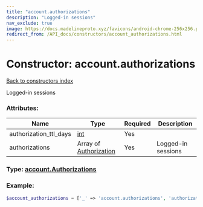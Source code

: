```yaml
---
title: "account.authorizations"
description: "Logged-in sessions"
nav_exclude: true
image: https://docs.madelineproto.xyz/favicons/android-chrome-256x256.png
redirect_from: /API_docs/constructors/account_authorizations.html
---
```

# Constructor: account.authorizations  
[Back to constructors index](index.md)



Logged-in sessions

### Attributes:

| Name     |    Type       | Required | Description |
|----------|---------------|----------|-------------|
|authorization\_ttl\_days|[int](../types/int.md) | Yes|
|authorizations|Array of [Authorization](../types/Authorization.md) | Yes|Logged-in sessions|



### Type: [account.Authorizations](../types/account.Authorizations.md)


### Example:

```php
$account_authorizations = ['_' => 'account.authorizations', 'authorization_ttl_days' => int, 'authorizations' => [Authorization, Authorization]];
```  
